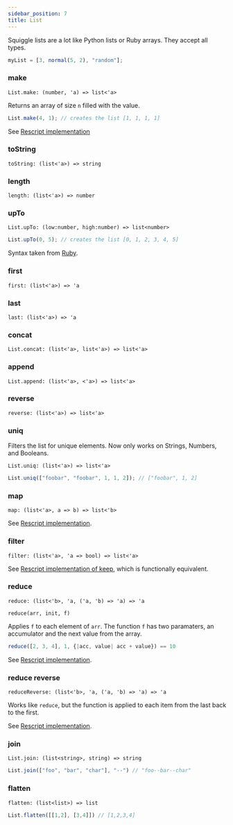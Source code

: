 ```yaml
---
sidebar_position: 7
title: List
---
```


Squiggle lists are a lot like Python lists or Ruby arrays. They accept all types.

```javascript
myList = [3, normal(5, 2), "random"];
```

### make

```
List.make: (number, 'a) => list<'a>
```

Returns an array of size `n` filled with the value.

```js
List.make(4, 1); // creates the list [1, 1, 1, 1]
```

See [Rescript implementation](https://rescript-lang.org/docs/manual/latest/api/belt/array#make)

### toString

```
toString: (list<'a>) => string
```

### length

```
length: (list<'a>) => number
```

### upTo

```
List.upTo: (low:number, high:number) => list<number>
```

```js
List.upTo(0, 5); // creates the list [0, 1, 2, 3, 4, 5]
```

Syntax taken from [Ruby](https://apidock.com/ruby/v2_5_5/Integer/upto).

### first

```
first: (list<'a>) => 'a
```

### last

```
last: (list<'a>) => 'a
```

### concat

```
List.concat: (list<'a>, list<'a>) => list<'a>
```
### append

```
List.append: (list<'a>, <'a>) => list<'a>
```

### reverse

```
reverse: (list<'a>) => list<'a>
```

### uniq

Filters the list for unique elements. Now only works on Strings, Numbers, and Booleans.

```
List.uniq: (list<'a>) => list<'a>
```

```js
List.uniq(["foobar", "foobar", 1, 1, 2]); // ["foobar", 1, 2]
```

### map

```
map: (list<'a>, a => b) => list<'b>
```

See [Rescript implementation](https://rescript-lang.org/docs/manual/latest/api/belt/array#map).

### filter

```
filter: (list<'a>, 'a => bool) => list<'a>
```

See [Rescript implementation of keep](https://rescript-lang.org/docs/manual/latest/api/belt/array#keep), which is functionally equivalent.

### reduce

```
reduce: (list<'b>, 'a, ('a, 'b) => 'a) => 'a
```

`reduce(arr, init, f)`

Applies `f` to each element of `arr`. The function `f` has two paramaters, an accumulator and the next value from the array.

```js
reduce([2, 3, 4], 1, {|acc, value| acc + value}) == 10
```

See [Rescript implementation](https://rescript-lang.org/docs/manual/latest/api/belt/array#reduce).

### reduce reverse

```
reduceReverse: (list<'b>, 'a, ('a, 'b) => 'a) => 'a
```

Works like `reduce`, but the function is applied to each item from the last back to the first.

See [Rescript implementation](https://rescript-lang.org/docs/manual/latest/api/belt/array#reducereverse).

### join

```
List.join: (list<string>, string) => string
```

```js
List.join(["foo", "bar", "char"], "--") // "foo--bar--char"
```

### flatten

```
flatten: (list<list>) => list
```

```js
List.flatten([[1,2], [3,4]]) // [1,2,3,4]

```